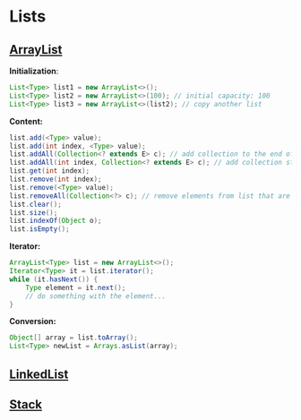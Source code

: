 # Lists
## [ArrayList](https://docs.oracle.com/javase/8/docs/api/java/util/ArrayList.html)

**Initialization**:
```java
List<Type> list1 = new ArrayList<>();
List<Type> list2 = new ArrayList<>(100); // initial capacity: 100
List<Type> list3 = new ArrayList<>(list2); // copy another list
```

**Content:**
```java
list.add(<Type> value);
list.add(int index, <Type> value);
list.addAll(Collection<? extends E> c); // add collection to the end of the list
list.addAll(int index, Collection<? extends E> c); // add collection starting at the index
list.get(int index);        
list.remove(int index);
list.remove(<Type> value);
list.removeAll(Collection<?> c); // remove elements from list that are contained in the given collection
list.clear();
list.size();
list.indexOf(Object o);
list.isEmpty();
```

**Iterator:**
```java
ArrayList<Type> list = new ArrayList<>();
Iterator<Type> it = list.iterator();
while (it.hasNext()) {
    Type element = it.next();
    // do something with the element...
}
```

**Conversion:**
```java
Object[] array = list.toArray();
List<Type> newList = Arrays.asList(array);
```

## [LinkedList](https://docs.oracle.com/javase/8/docs/api/java/util/LinkedList.html)


## [Stack](https://docs.oracle.com/javase/8/docs/api/java/util/Stack.html)